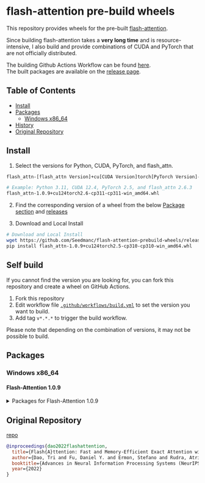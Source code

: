# flash-attention pre-build wheels

This repository provides wheels for the pre-built [flash-attention](https://github.com/Dao-AILab/flash-attention).

Since building flash-attention takes a **very long time** and is resource-intensive,
I also build and provide combinations of CUDA and PyTorch that are not officially distributed.

The building Github Actions Workflow can be found [here](./.github/workflows/build.yml).  
The built packages are available on the [release page](https://github.com/Seedmanc/flash-attention-prebuild-wheels/releases).

## Table of Contents

- [Install](#install) 
- [Packages](#packages) 
  - [Windows x86_64](#windows-x86_64)
- [History](#history)
- [Original Repository](#original-repository)

## Install

1. Select the versions for Python, CUDA, PyTorch, and flash_attn.

```bash
flash_attn-[flash_attn Version]+cu[CUDA Version]torch[PyTorch Version]-cp[Python Version]-cp[Python Version]-win_amd64.whl

# Example: Python 3.11, CUDA 12.4, PyTorch 2.5, and flash_attn 2.6.3
flash_attn-1.0.9+cu124torch2.6-cp311-cp311-win_amd64.whl
```

2. Find the corresponding version of a wheel from the below [Package section](#packages) and [releases](https://github.com/Seedmanc/flash-attention-prebuild-wheels/releases)

3. Download and Local Install

```bash
# Download and Local Install
wget https://github.com/Seedmanc/flash-attention-prebuild-wheels/releases/download/v109.0.2/flash_attn-1.0.9+cu124torch2.5-cp310-cp310-win_amd64.whl
pip install flash_attn-1.0.9+cu124torch2.5-cp310-cp310-win_amd64.whl
```

## Self build

If you cannot find the version you are looking for, you can fork this repository and create a wheel on GitHub Actions.

1. Fork this repository
2. Edit workflow file [`.github/workflows/build.yml`](https://github.com/Seedmanc/flash-attention-prebuild-wheels/blob/main/.github/workflows/build.yml) to set the version you want to build.
3. Add tag `v*.*.*` to trigger the build workflow.

Please note that depending on the combination of versions, it may not be possible to build.

## Packages

### Windows x86_64

#### Flash-Attention 1.0.9

<details>
<summary>Packages for Flash-Attention 1.0.9</summary>

| Python | PyTorch | CUDA | package |
| ------ | ------- | ---- | ------- |
| 3.11 | 2.6 | 12.4 | [Release1](https://github.com/mjun0812/flash-attention-prebuild-wheels/releases/tag/v10.9.1) |
| 3.10 | 2.5 | 12.4 | [Release1](https://github.com/Seedmanc/flash-attention-prebuild-wheels/releases/tag/v109.0.2) |

</details>

## Original Repository

[repo]([https://github.com/Dao-AILab/flash-attention](https://github.com/mjun0812/flash-attention-prebuild-wheels/))

```bibtex
@inproceedings{dao2022flashattention,
  title={Flash{A}ttention: Fast and Memory-Efficient Exact Attention with {IO}-Awareness},
  author={Dao, Tri and Fu, Daniel Y. and Ermon, Stefano and Rudra, Atri and R{\'e}, Christopher},
  booktitle={Advances in Neural Information Processing Systems (NeurIPS)},
  year={2022}
}
```
